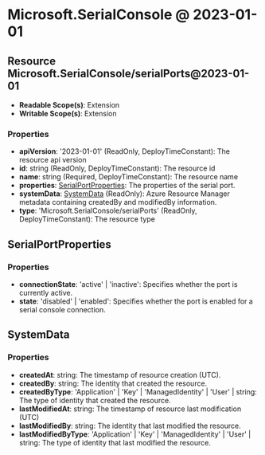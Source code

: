 # Microsoft.SerialConsole @ 2023-01-01

## Resource Microsoft.SerialConsole/serialPorts@2023-01-01
* **Readable Scope(s)**: Extension
* **Writable Scope(s)**: Extension
### Properties
* **apiVersion**: '2023-01-01' (ReadOnly, DeployTimeConstant): The resource api version
* **id**: string (ReadOnly, DeployTimeConstant): The resource id
* **name**: string (Required, DeployTimeConstant): The resource name
* **properties**: [SerialPortProperties](#serialportproperties): The properties of the serial port.
* **systemData**: [SystemData](#systemdata) (ReadOnly): Azure Resource Manager metadata containing createdBy and modifiedBy information.
* **type**: 'Microsoft.SerialConsole/serialPorts' (ReadOnly, DeployTimeConstant): The resource type

## SerialPortProperties
### Properties
* **connectionState**: 'active' | 'inactive': Specifies whether the port is currently active.
* **state**: 'disabled' | 'enabled': Specifies whether the port is enabled for a serial console connection.

## SystemData
### Properties
* **createdAt**: string: The timestamp of resource creation (UTC).
* **createdBy**: string: The identity that created the resource.
* **createdByType**: 'Application' | 'Key' | 'ManagedIdentity' | 'User' | string: The type of identity that created the resource.
* **lastModifiedAt**: string: The timestamp of resource last modification (UTC)
* **lastModifiedBy**: string: The identity that last modified the resource.
* **lastModifiedByType**: 'Application' | 'Key' | 'ManagedIdentity' | 'User' | string: The type of identity that last modified the resource.

